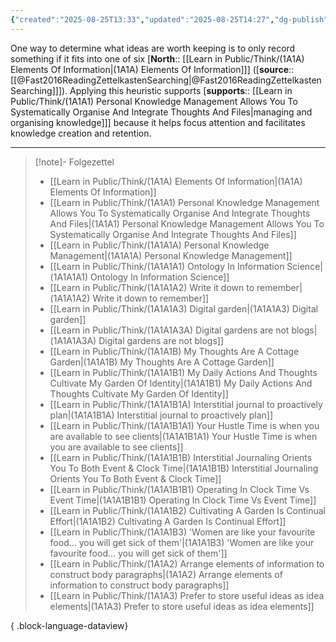 ```yaml
---
{"created":"2025-08-25T13:33","updated":"2025-08-25T14:27","dg-publish":true,"dg-permalink":"think/1a1a3","dg-path":"Think/(1A1A3) Prefer to store useful ideas as idea elements.md","permalink":"/think/1a1a3/","dgPassFrontmatter":true,"noteIcon":"1"}
---
```


One way to determine what ideas are worth keeping is to only record something if it fits into one of six [**North**:: [[Learn in Public/Think/(1A1A) Elements Of Information\|(1A1A) Elements Of Information]]] ([**source**:: [[@Fast2016ReadingZettelkastenSearching\|@Fast2016ReadingZettelkastenSearching]]]). Applying this heuristic supports [**supports**:: [[Learn in Public/Think/(1A1A1) Personal Knowledge Management Allows You To Systematically Organise And Integrate Thoughts And Files\|managing and organising knowledge]]] because it helps focus attention and facilitates knowledge creation and retention. 

---

> [!note]- Folgezettel
>  - [[Learn in Public/Think/(1A1A) Elements Of Information\|(1A1A) Elements Of Information]]
> - [[Learn in Public/Think/(1A1A1) Personal Knowledge Management Allows You To Systematically Organise And Integrate Thoughts And Files\|(1A1A1) Personal Knowledge Management Allows You To Systematically Organise And Integrate Thoughts And Files]]
> - [[Learn in Public/Think/(1A1A1A) Personal Knowledge Management\|(1A1A1A) Personal Knowledge Management]]
> - [[Learn in Public/Think/(1A1A1A1) Ontology In Information Science\|(1A1A1A1) Ontology In Information Science]]
> - [[Learn in Public/Think/(1A1A1A2) Write it down to remember\|(1A1A1A2) Write it down to remember]]
> - [[Learn in Public/Think/(1A1A1A3) Digital garden\|(1A1A1A3) Digital garden]]
> - [[Learn in Public/Think/(1A1A1A3A) Digital gardens are not blogs\|(1A1A1A3A) Digital gardens are not blogs]]
> - [[Learn in Public/Think/(1A1A1B) My Thoughts Are A Cottage Garden\|(1A1A1B) My Thoughts Are A Cottage Garden]]
> - [[Learn in Public/Think/(1A1A1B1) My Daily Actions And Thoughts Cultivate My Garden Of Identity\|(1A1A1B1) My Daily Actions And Thoughts Cultivate My Garden Of Identity]]
> - [[Learn in Public/Think/(1A1A1B1A) Interstitial journal to proactively plan\|(1A1A1B1A) Interstitial journal to proactively plan]]
> - [[Learn in Public/Think/(1A1A1B1A1) Your Hustle Time is when you are available to see clients\|(1A1A1B1A1) Your Hustle Time is when you are available to see clients]]
> - [[Learn in Public/Think/(1A1A1B1B) Interstitial Journaling Orients You To Both Event & Clock Time\|(1A1A1B1B) Interstitial Journaling Orients You To Both Event & Clock Time]]
> - [[Learn in Public/Think/(1A1A1B1B1) Operating In Clock Time Vs Event Time\|(1A1A1B1B1) Operating In Clock Time Vs Event Time]]
> - [[Learn in Public/Think/(1A1A1B2) Cultivating A Garden Is Continual Effort\|(1A1A1B2) Cultivating A Garden Is Continual Effort]]
> - [[Learn in Public/Think/(1A1A1B3) 'Women are like your favourite food... you will get sick of them'\|(1A1A1B3) 'Women are like your favourite food... you will get sick of them']]
> - [[Learn in Public/Think/(1A1A2) Arrange elements of information to construct body paragraphs\|(1A1A2) Arrange elements of information to construct body paragraphs]]
> - [[Learn in Public/Think/(1A1A3) Prefer to store useful ideas as idea elements\|(1A1A3) Prefer to store useful ideas as idea elements]]
> 
{ .block-language-dataview}
